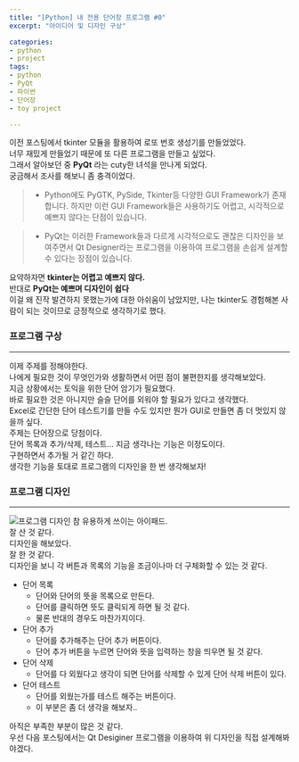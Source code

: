 ```yaml
---
title: "[Python] 내 전용 단어장 프로그램 #0"
excerpt: "아이디어 및 디자인 구상"

categories:
- python
- project
tags:
- python
- PyQt
- 파이썬
- 단어장
- toy project

---
```


이전 포스팅에서 tkinter 모듈을 활용하여 로또 번호 생성기를 만들었었다.  
너무 재밌게 만들었기 때문에 또 다른 프로그램을 만들고 싶었다.  
그래서 알아보던 중 **PyQt** 라는 cuty한 녀석을 만나게 되었다.  
궁금해서 조사를 해보니 좀 충격이었다.  
> * Python에도 PyGTK, PySide, Tkinter등 다양한 GUI Framework가 존재합니다. 하지만 이런 GUI Framework들은 사용하기도 어렵고, 시각적으로 예쁘지 않다는 단점이 있습니다.
  
> * PyQt는 이러한 Framework들과 다르게 시각적으로도 괜찮은 디자인을 보여주면서 Qt Designer라는 프로그램을 이용하여 프로그램을 손쉽게 설계할 수 있다는 장점이 있습니다.

요약하자면 **tkinter는 어렵고 예쁘지 않다.**  
반대로 **PyQt는 예쁘며 디자인이 쉽다**  
이걸 왜 진작 발견하지 못했는가에 대한 아쉬움이 남았지만, 나는 tkinter도 경험해본 사람이 되는 것이므로 긍정적으로 생각하기로 했다.  

### 프로그램 구상
- - -
이제 주제를 정해야한다.  
나에게 필요한 것이 무엇인가와 생활하면서 어떤 점이 불편한지를 생각해보았다.  
지금 상황에서는 토익을 위한 단어 암기가 필요했다.  
바로 필요한 것은 아니지만 슬슬 단어를 외워야 할 필요가 있다고 생각했다.  
Excel로 간단한 단어 테스트기를 만들 수도 있지만 뭔가 GUI로 만들면 좀 더 멋있지 않을까 싶다.  
주제는 단어장으로 당첨이다.  
단어 목록과 추가/삭제, 테스트... 지금 생각나는 기능은 이정도이다.  
구현하면서 추가될 거 같긴 하다.  
생각한 기능을 토대로 프로그램의 디자인을 한 번 생각해보자!  

### 프로그램 디자인
- - -
![프로그램 디자인](https://user-images.githubusercontent.com/37354733/74513725-97243f80-4f4e-11ea-82cc-502d40578ad1.png)
참 유용하게 쓰이는 아이패드.  
잘 산 것 같다.  
디자인을 해보았다.  
잘 한 것 같다.  
디자인을 보니 각 버튼과 목록의 기능을 조금이나마 더 구체화할 수 있는 것 같다.  


- 단어 목록  
  + 단어와 단어의 뜻을 목록으로 만든다.  
  + 단어를 클릭하면 뜻도 클릭되게 하면 될 것 같다.  
  + 물론 반대의 경우도 마찬가지이다.  
- 단어 추가
  + 단어를 추가해주는 단어 추가 버튼이다.
  + 단어 추가 버튼을 누르면 단어와 뜻을 입력하는 창을 띄우면 될 것 같다.
- 단어 삭제
  + 단어를 다 외웠다고 생각이 되면 단어를 삭제할 수 있게 단어 삭제 버튼이 있다.  
- 단어 테스트  
  + 단어를 외웠는가를 테스트 해주는 버튼이다.  
  + 이 부분은 좀 더 생각을 해보자..  

아직은 부족한 부분이 많은 것 같다.  
우선 다음 포스팅에서는 Qt Desiginer 프로그램을 이용하여 위 디자인을 직접 설계해봐야겠다.  
